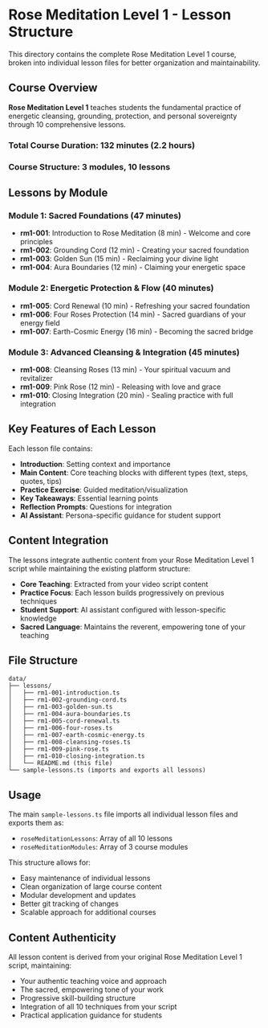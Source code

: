# Rose Meditation Level 1 - Lesson Structure

This directory contains the complete Rose Meditation Level 1 course, broken into individual lesson files for better organization and maintainability.

## Course Overview

**Rose Meditation Level 1** teaches students the fundamental practice of energetic cleansing, grounding, protection, and personal sovereignty through 10 comprehensive lessons.

### Total Course Duration: 132 minutes (2.2 hours)
### Course Structure: 3 modules, 10 lessons

## Lessons by Module

### Module 1: Sacred Foundations (47 minutes)
- **rm1-001**: Introduction to Rose Meditation (8 min) - Welcome and core principles
- **rm1-002**: Grounding Cord (12 min) - Creating your sacred foundation
- **rm1-003**: Golden Sun (15 min) - Reclaiming your divine light
- **rm1-004**: Aura Boundaries (12 min) - Claiming your energetic space

### Module 2: Energetic Protection & Flow (40 minutes)
- **rm1-005**: Cord Renewal (10 min) - Refreshing your sacred foundation
- **rm1-006**: Four Roses Protection (14 min) - Sacred guardians of your energy field
- **rm1-007**: Earth-Cosmic Energy (16 min) - Becoming the sacred bridge

### Module 3: Advanced Cleansing & Integration (45 minutes)
- **rm1-008**: Cleansing Roses (13 min) - Your spiritual vacuum and revitalizer
- **rm1-009**: Pink Rose (12 min) - Releasing with love and grace
- **rm1-010**: Closing Integration (20 min) - Sealing practice with full integration

## Key Features of Each Lesson

Each lesson file contains:
- **Introduction**: Setting context and importance
- **Main Content**: Core teaching blocks with different types (text, steps, quotes, tips)
- **Practice Exercise**: Guided meditation/visualization
- **Key Takeaways**: Essential learning points
- **Reflection Prompts**: Questions for integration
- **AI Assistant**: Persona-specific guidance for student support

## Content Integration

The lessons integrate authentic content from your Rose Meditation Level 1 script while maintaining the existing platform structure:

- **Core Teaching**: Extracted from your video script content
- **Practice Focus**: Each lesson builds progressively on previous techniques
- **Student Support**: AI assistant configured with lesson-specific knowledge
- **Sacred Language**: Maintains the reverent, empowering tone of your teaching

## File Structure

```
data/
├── lessons/
│   ├── rm1-001-introduction.ts
│   ├── rm1-002-grounding-cord.ts
│   ├── rm1-003-golden-sun.ts
│   ├── rm1-004-aura-boundaries.ts
│   ├── rm1-005-cord-renewal.ts
│   ├── rm1-006-four-roses.ts
│   ├── rm1-007-earth-cosmic-energy.ts
│   ├── rm1-008-cleansing-roses.ts
│   ├── rm1-009-pink-rose.ts
│   ├── rm1-010-closing-integration.ts
│   └── README.md (this file)
└── sample-lessons.ts (imports and exports all lessons)
```

## Usage

The main `sample-lessons.ts` file imports all individual lesson files and exports them as:
- `roseMeditationLessons`: Array of all 10 lessons
- `roseMeditationModules`: Array of 3 course modules

This structure allows for:
- Easy maintenance of individual lessons
- Clean organization of large course content
- Modular development and updates
- Better git tracking of changes
- Scalable approach for additional courses

## Content Authenticity

All lesson content is derived from your original Rose Meditation Level 1 script, maintaining:
- Your authentic teaching voice and approach
- The sacred, empowering tone of your work
- Progressive skill-building structure
- Integration of all 10 techniques from your script
- Practical application guidance for students
